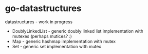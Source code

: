 # go-datastructures

datastructures - work in progress

- DoublyLinkedList - generic doubly linked list implementation with mutexes (perhaps mutices? :)
- Map - generic hashmap implementation with mutex
- Set - generic set implementation with mutex
